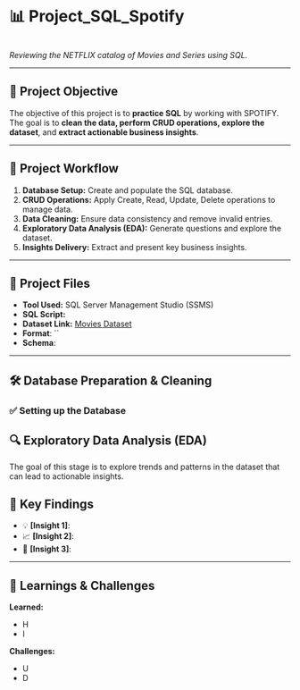 # 📊 Project_SQL_Spotify

![]()

_Reviewing the NETFLIX catalog of Movies and Series using SQL._

---

## 📝 Project Objective


The objective of this project is to **practice SQL** by working with SPOTIFY. The goal is to **clean the data, perform CRUD operations, explore the dataset**, and **extract actionable business insights**.

---

## 🧭 Project Workflow

1. **Database Setup:** Create and populate the SQL database.
2. **CRUD Operations:** Apply Create, Read, Update, Delete operations to manage data.
3. **Data Cleaning:** Ensure data consistency and remove invalid entries.
4. **Exploratory Data Analysis (EDA):** Generate questions and explore the dataset.
5. **Insights Delivery:** Extract and present key business insights.

---

## 📂 Project Files

- **Tool Used:** SQL Server Management Studio (SSMS)
- **SQL Script:** 
- **Dataset Link:** [Movies Dataset]()
- **Format**: ``
- **Schema**:
---

## 🛠️ Database Preparation & Cleaning

### ✅ Setting up the Database


## 🔍 Exploratory Data Analysis (EDA)

The goal of this stage is to explore trends and patterns in the dataset that can lead to actionable insights.


## 🎯 Key Findings

- 💡 **[Insight 1]**: 
- 📈 **[Insight 2]**: 
- 🧩 **[Insight 3]**: 

---

## 🧠 Learnings & Challenges

**Learned:**
- H
- I

**Challenges:**
- U
- D
